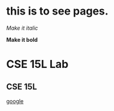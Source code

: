# this is to see pages.


_Make it italic_

__Make it bold__ 


# CSE 15L Lab

## CSE 15L 

[google](https://www.google.com/)


[](./cselab0ss.png)
